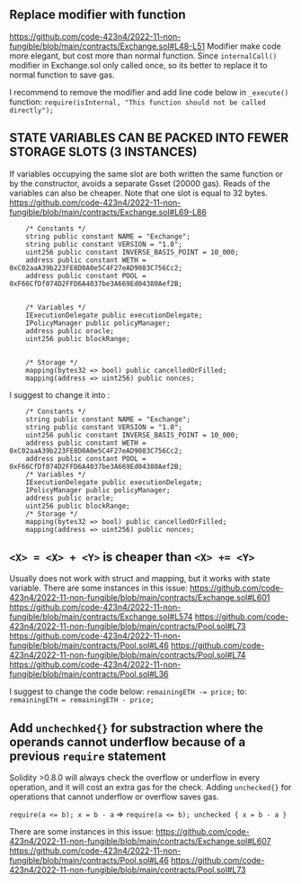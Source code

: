 ## Replace modifier with function
https://github.com/code-423n4/2022-11-non-fungible/blob/main/contracts/Exchange.sol#L48-L51
Modifier make code more elegant, but cost more than normal function. Since `internalCall()` modifier in Exchange.sol only called once, so its better to replace it to normal function to save gas. 

I recommend to remove the modifier and add line code below in `_execute()` function:
```require(isInternal, "This function should not be called directly");```

## STATE VARIABLES CAN BE PACKED INTO FEWER STORAGE SLOTS (3 INSTANCES)
If variables occupying the same slot are both written the same function or by the constructor, avoids a separate Gsset (20000 gas). Reads of the variables can also be cheaper.
Note that one slot is equal to 32 bytes.
https://github.com/code-423n4/2022-11-non-fungible/blob/main/contracts/Exchange.sol#L69-L86

```
    /* Constants */
    string public constant NAME = "Exchange";
    string public constant VERSION = "1.0";
    uint256 public constant INVERSE_BASIS_POINT = 10_000;
    address public constant WETH = 0xC02aaA39b223FE8D0A0e5C4F27eAD9083C756Cc2;
    address public constant POOL = 0xF66CfDf074D2FFD6A4037be3A669Ed04380Aef2B;


    /* Variables */
    IExecutionDelegate public executionDelegate;
    IPolicyManager public policyManager;
    address public oracle;
    uint256 public blockRange;


    /* Storage */
    mapping(bytes32 => bool) public cancelledOrFilled;
    mapping(address => uint256) public nonces;
```

I suggest to change it into :

```
    /* Constants */
    string public constant NAME = "Exchange";
    string public constant VERSION = "1.0";
    uint256 public constant INVERSE_BASIS_POINT = 10_000;
    address public constant WETH = 0xC02aaA39b223FE8D0A0e5C4F27eAD9083C756Cc2;
    address public constant POOL = 0xF66CfDf074D2FFD6A4037be3A669Ed04380Aef2B;
    /* Variables */
    IExecutionDelegate public executionDelegate;
    IPolicyManager public policyManager;
    address public oracle;
    uint256 public blockRange;
    /* Storage */
    mapping(bytes32 => bool) public cancelledOrFilled;
    mapping(address => uint256) public nonces;
```

## `<X> = <X> + <Y>` is cheaper than `<X> += <Y>`
Usually does not work with struct and mapping, but it works with state variable. 
There are some instances in this issue:
https://github.com/code-423n4/2022-11-non-fungible/blob/main/contracts/Exchange.sol#L601
https://github.com/code-423n4/2022-11-non-fungible/blob/main/contracts/Exchange.sol#L574
https://github.com/code-423n4/2022-11-non-fungible/blob/main/contracts/Pool.sol#L73
https://github.com/code-423n4/2022-11-non-fungible/blob/main/contracts/Pool.sol#L46
https://github.com/code-423n4/2022-11-non-fungible/blob/main/contracts/Pool.sol#L74
https://github.com/code-423n4/2022-11-non-fungible/blob/main/contracts/Pool.sol#L36

I suggest to change the code below:
```remainingETH -= price;```
to:
```remainingETH = remainingETH - price;```

## Add `unchechked{}` for substraction where the operands cannot underflow because of a previous `require` statement
Solidity >0.8.0 will always check the overflow or underflow in every operation, and it will cost an extra gas for the check. Adding `unchecked{}` for operations that cannot underflow or overflow saves gas.

```require(a <= b); x = b - a``` => ```require(a <= b); unchecked { x = b - a }```

There are some instances in this issue:
https://github.com/code-423n4/2022-11-non-fungible/blob/main/contracts/Exchange.sol#L607
https://github.com/code-423n4/2022-11-non-fungible/blob/main/contracts/Pool.sol#L46
https://github.com/code-423n4/2022-11-non-fungible/blob/main/contracts/Pool.sol#L73
